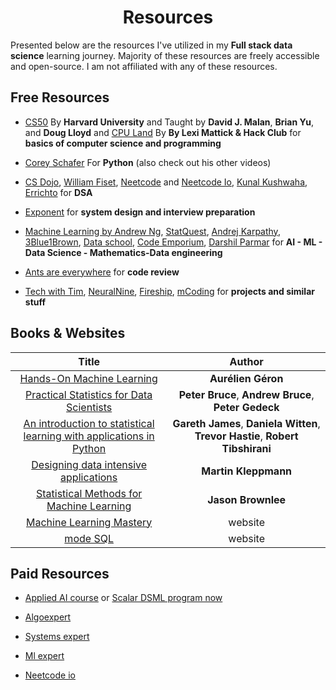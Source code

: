 <h1 align="center"> Resources </h1>

Presented below are the resources I've utilized in my **Full stack data science** learning journey. Majority of these resources are freely accessible and open-source. I am not affiliated with any of these resources. 

## Free Resources

- [CS50](https://pll.harvard.edu/course/cs50-introduction-computer-science) By **Harvard University** and Taught by **David J. Malan**, **Brian Yu**, and **Doug Lloyd** and [CPU Land](https://cpu.land/) By **By Lexi Mattick & Hack Club** for **basics of computer science and programming**

- [Corey Schafer](https://www.youtube.com/@coreyms) For **Python** (also check out his other videos)

- [CS Dojo](https://www.youtube.com/@CSDojo), [William Fiset](https://www.youtube.com/@WilliamFiset-videos), [Neetcode](https://www.youtube.com/@NeetCode) and [Neetcode Io](https://www.youtube.com/@NeetCodeIO), [Kunal Kushwaha](https://www.youtube.com/@KunalKushwaha), [Errichto](https://www.youtube.com/@Errichto) for **DSA**

- [Exponent](https://www.youtube.com/@tryexponent) for **system design and interview preparation**

- [Machine Learning by Andrew Ng](https://www.coursera.org/learn/machine-learning), [StatQuest](https://www.youtube.com/channel/UCtYLUTtgS3k1Fg4y5tAhLbw), [Andrej Karpathy](https://www.youtube.com/@AndrejKarpathy/featured), [3Blue1Brown](https://www.youtube.com/channel/UCYO_jab_esuFRV4b17AJtAw), [Data school](https://www.youtube.com/@dataschool), [Code Emporium](https://www.youtube.com/@CodeEmporium), [Darshil Parmar](https://www.youtube.com/@DarshilParmar) for **AI - ML - Data Science - Mathematics-Data engineering**

- [Ants are everywhere](https://www.youtube.com/@ants_are_everywhere) for **code review**

- [Tech with Tim](https://www.youtube.com/@TechWithTim),  [NeuralNine](https://www.youtube.com/@NeuralNine),  [Fireship](https://www.youtube.com/@Fireship),  [mCoding](https://www.youtube.com/@mCoding) for **projects and similar stuff**

## Books & Websites

| Title | Author |
| :---: | :---: | 
| [Hands-On Machine Learning](https://www.amazon.com/Hands-Machine-Learning-Scikit-Learn-TensorFlow/dp/1098125975/ref=sr_1_1?crid=3CDP8TML7C51S&keywords=Machine+learning&qid=1668994456&s=books&sprefix=machine+lear%2Cstripbooks-intl-ship%2C966&sr=1-1) | **Aurélien Géron** |
| [Practical Statistics for Data Scientists](https://www.amazon.in/Practical-Statistics-Data-Scientists-2e/dp/149207294X) | **Peter Bruce**, **Andrew Bruce**, **Peter Gedeck** |
| [An introduction to statistical learning with applications in Python](https://www.statlearning.com/) | **Gareth James**, **Daniela Witten**, **Trevor Hastie**, **Robert Tibshirani** |
| [Designing data intensive applications](https://www.amazon.in/Designing-Data-Intensive-Applications-Reliable-Maintainable/dp/9352135245) | **Martin Kleppmann** |
| [Statistical Methods for Machine Learning](https://machinelearningmastery.com/statistics_for_machine_learning/) | **Jason Brownlee** |
|[Machine Learning Mastery](https://machinelearningmastery.com/) | website |
| [mode SQL](https://mode.com/sql-tutorial/) | website|

## Paid Resources

- [Applied AI course](https://www.appliedaicourse.com/) or [Scalar DSML program now](https://www.scaler.com/data-science-course/)

- [Algoexpert](https://www.algoexpert.io/product) 

- [Systems expert](https://www.algoexpert.io/systems/product)

- [Ml expert](https://www.algoexpert.io/machine-learning/product)

- [Neetcode io](https://neetcode.io/courses)
